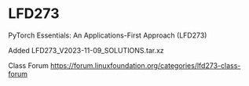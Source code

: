 # LFD273
PyTorch Essentials: An Applications-First Approach (LFD273)

Added LFD273_V2023-11-09_SOLUTIONS.tar.xz

Class Forum
https://forum.linuxfoundation.org/categories/lfd273-class-forum
